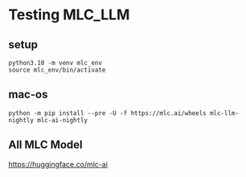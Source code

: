 # Testing MLC_LLM

## setup
```
python3.10 -m venv mlc_env
source mlc_env/bin/activate
```
## mac-os
```
python -m pip install --pre -U -f https://mlc.ai/wheels mlc-llm-nightly mlc-ai-nightly
```

## All MLC Model
https://huggingface.co/mlc-ai
